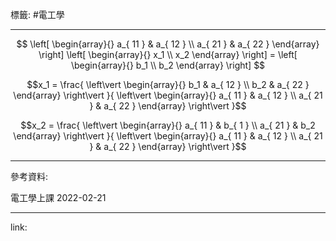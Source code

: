 標籤: #電工學 

---

$$
\left[
\begin{array}{}
a_{ 11 } & a_{ 12 } \\
a_{ 21 } & a_{ 22 }
\end{array}
\right]
\left[
\begin{array}{}
x_1 \\
x_2
\end{array}
\right] = 
\left[
\begin{array}{}
b_1 \\
b_2
\end{array}
\right]
$$

$$x_1 = \frac{ \left\vert \begin{array}{} b_1 & a_{ 12 } \\ b_2 & a_{ 22 } \end{array} \right\vert }{ \left\vert \begin{array}{} a_{ 11 } & a_{ 12 } \\ a_{ 21 } & a_{ 22 } \end{array} \right\vert }$$

$$x_2 = \frac{ \left\vert \begin{array}{} a_{ 11 } & b_{ 1 } \\ a_{ 21 } & b_2 \end{array} \right\vert }{ \left\vert \begin{array}{} a_{ 11 } & a_{ 12 } \\ a_{ 21 } & a_{ 22 } \end{array} \right\vert }$$

---

參考資料:

電工學上課 2022-02-21

---

link:

